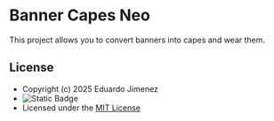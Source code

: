 # Banner Capes Neo

This project allows you to convert banners into capes and wear them.

## License

- Copyright (c) 2025 Eduardo Jimenez
- ![Static Badge](https://img.shields.io/badge/License-MIT-blue)
- Licensed under the [MIT License](LICENSE.md)